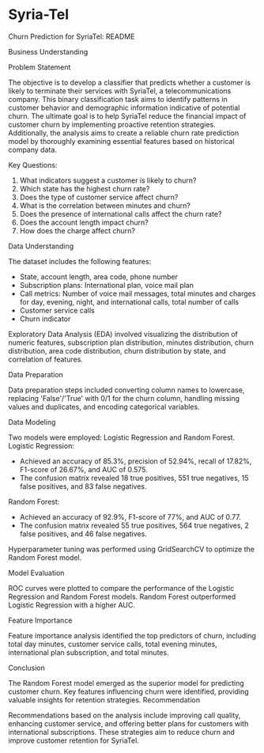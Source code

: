 # Syria-Tel
 Churn Prediction for SyriaTel: README

Business Understanding

Problem Statement

The objective is to develop a classifier that predicts whether a customer is likely to terminate their services with SyriaTel, a telecommunications company. This binary classification task aims to identify patterns in customer behavior and demographic information indicative of potential churn. The ultimate goal is to help SyriaTel reduce the financial impact of customer churn by implementing proactive retention strategies. Additionally, the analysis aims to create a reliable churn rate prediction model by thoroughly examining essential features based on historical company data.

Key Questions:
1. What indicators suggest a customer is likely to churn?
2. Which state has the highest churn rate?
3. Does the type of customer service affect churn?
4. What is the correlation between minutes and churn?
5. Does the presence of international calls affect the churn rate?
6. Does the account length impact churn?
7. How does the charge affect churn?

Data Understanding

The dataset includes the following features:
- State, account length, area code, phone number
- Subscription plans: International plan, voice mail plan
- Call metrics: Number of voice mail messages, total minutes and charges for day, evening, night, and international calls, total number of calls
- Customer service calls
- Churn indicator

Exploratory Data Analysis (EDA) involved visualizing the distribution of numeric features, subscription plan distribution, minutes distribution, churn distribution, area code distribution, churn distribution by state, and correlation of features.

Data Preparation

Data preparation steps included converting column names to lowercase, replacing 'False'/'True' with 0/1 for the churn column, handling missing values and duplicates, and encoding categorical variables.

Data Modeling

Two models were employed: Logistic Regression and Random Forest.
Logistic Regression:
- Achieved an accuracy of 85.3%, precision of 52.94%, recall of 17.82%, F1-score of 26.67%, and AUC of 0.575.
- The confusion matrix revealed 18 true positives, 551 true negatives, 15 false positives, and 83 false negatives.

Random Forest:
- Achieved an accuracy of 92.9%, F1-score of 77%, and AUC of 0.77.
- The confusion matrix revealed 55 true positives, 564 true negatives, 2 false positives, and 46 false negatives.

Hyperparameter tuning was performed using GridSearchCV to optimize the Random Forest model.

Model Evaluation

ROC curves were plotted to compare the performance of the Logistic Regression and Random Forest models. Random Forest outperformed Logistic Regression with a higher AUC.

Feature Importance

Feature importance analysis identified the top predictors of churn, including total day minutes, customer service calls, total evening minutes, international plan subscription, and total minutes.

Conclusion

The Random Forest model emerged as the superior model for predicting customer churn. Key features influencing churn were identified, providing valuable insights for retention strategies.
Recommendation

Recommendations based on the analysis include improving call quality, enhancing customer service, and offering better plans for customers with international subscriptions. These strategies aim to reduce churn and improve customer retention for SyriaTel.
